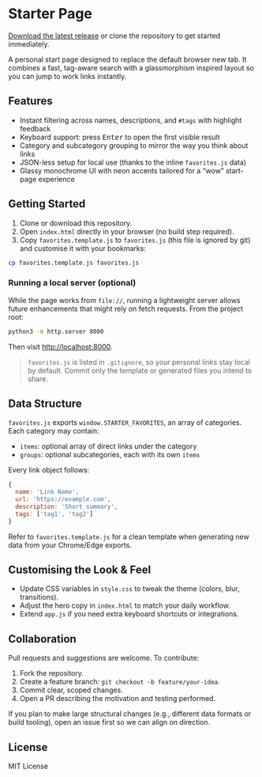 # Starter Page

[Download the latest release](https://github.com/alessiopelliccione/starter-page/releases/download/v1.0.0/starter_page.zip) or clone the repository to get started immediately.

A personal start page designed to replace the default browser new tab. It combines a fast, tag-aware search with a glassmorphism inspired layout so you can jump to work links instantly.

## Features
- Instant filtering across names, descriptions, and `#tags` with highlight feedback
- Keyboard support: press <kbd>Enter</kbd> to open the first visible result
- Category and subcategory grouping to mirror the way you think about links
- JSON-less setup for local use (thanks to the inline `favorites.js` data)
- Glassy monochrome UI with neon accents tailored for a “wow” start-page experience

## Getting Started
1. Clone or download this repository.
2. Open `index.html` directly in your browser (no build step required).
3. Copy `favorites.template.js` to `favorites.js` (this file is ignored by git) and customise it with your bookmarks:

```bash
cp favorites.template.js favorites.js
```

### Running a local server (optional)
While the page works from `file://`, running a lightweight server allows future enhancements that might rely on fetch requests. From the project root:

```bash
python3 -m http.server 8000
```

Then visit <http://localhost:8000>.

> `favorites.js` is listed in `.gitignore`, so your personal links stay local by default. Commit only the template or generated files you intend to share.

## Data Structure
`favorites.js` exports `window.STARTER_FAVORITES`, an array of categories. Each category may contain:

- `items`: optional array of direct links under the category
- `groups`: optional subcategories, each with its own `items`

Every link object follows:

```js
{
  name: 'Link Name',
  url: 'https://example.com',
  description: 'Short summary',
  tags: ['tag1', 'tag2']
}
```

Refer to `favorites.template.js` for a clean template when generating new data from your Chrome/Edge exports.

## Customising the Look & Feel
- Update CSS variables in `style.css` to tweak the theme (colors, blur, transitions).
- Adjust the hero copy in `index.html` to match your daily workflow.
- Extend `app.js` if you need extra keyboard shortcuts or integrations.

## Collaboration
Pull requests and suggestions are welcome. To contribute:
1. Fork the repository.
2. Create a feature branch: `git checkout -b feature/your-idea`.
3. Commit clear, scoped changes.
4. Open a PR describing the motivation and testing performed.

If you plan to make large structural changes (e.g., different data formats or build tooling), open an issue first so we can align on direction.

## License
MIT License
